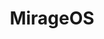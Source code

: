 ---
codehost: https://github.com/mirage
logohandle: mirageio
sort: mirage
title: MirageOS
twitter: https://x.com/OpenMirage
website: https://mirage.io/
wikipedia: https://en.wikipedia.org/wiki/Unikernel
---